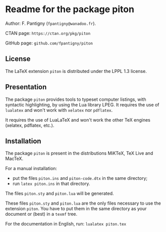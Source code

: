 # Readme for the package piton

Author: F. Pantigny (`fpantigny@wanadoo.fr`).

CTAN page: `https://ctan.org/pkg/piton`

GitHub page: `github.com/fpantigny/piton`

## License
The LaTeX extension `piton` is distributed under the LPPL 1.3 license.

## Presentation

The package `piton` provides tools to typeset computer listings, with syntactic highlighting, by using the Lua library LPEG. It requires the use of `lualatex` and won't work with `xelatex` nor `pdflatex`. 

It requires the use of LuaLaTeX and won't work the other TeX engines (xelatex, pdflatex, etc.).

## Installation

The package `piton` is present in the distributions MiKTeX, TeX Live and MacTeX.

For a manual installation:

* put the files `piton.ins` and `piton-code.dtx` in the same directory; 
* run `latex piton.ins` in that directory.

The files `piton.sty` and `piton.lua` will be generated.

These files `piton.sty` and `piton.lua` are the only files necessary to use the extension `piton`. 
You have to put them in the same directory as your document or (best) in a `texmf` tree. 

For the documentation in English, run: `lualatex piton.tex`


